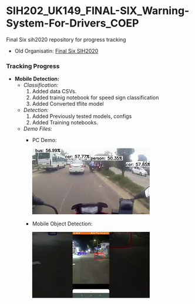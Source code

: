 # SIH202_UK149_FINAL-SIX_Warning-System-For-Drivers_COEP

Final Six sih2020 repository for progress tracking

* Old Organisatin: [Final Six SIH2020](https://github.com/Final-Six-SIH2020)

### Tracking Progress

* **Mobile Detection:**
  * _Classification:_ 
    1) Added data CSVs.
    2) Added trainig notebook for speed sign classification
    3) Added Converted tflite model
  * _Detection:_
    1) Added Previously tested models, configs
    2) Added Training notebooks.
  * _Demo Files:_
    * PC Demo:
      
      [![PC Demo](PC_Detection_Demo.jpg)](https://youtu.be/RNnBfowMxw8)


    * Mobile Object Detection:
      
      [![Mobile Demo](Mobile_Detection_Demo.jpg)](https://youtu.be/72QX63DfJpw)
